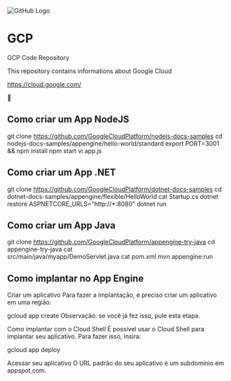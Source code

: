 ![GitHub Logo](https://www.gstatic.com/devrel-devsite/prod/v8ea8343deca3e735c5e491f22b0e2533427dcd1d0302777baea2667771626911/cloud/images/cloud-logo.svg)

# GCP
GCP Code Repository

This repository contains informations about Google Cloud

https://cloud.google.com/

:robot:

## Como criar um App NodeJS

git clone https://github.com/GoogleCloudPlatform/nodejs-docs-samples
cd nodejs-docs-samples/appengine/hello-world/standard
export PORT=3001 && npm install
npm start
vi app.js


## Como criar um App .NET

git clone https://github.com/GoogleCloudPlatform/dotnet-docs-samples
cd dotnet-docs-samples/appengine/flexible/HelloWorld
cat Startup.cs
dotnet restore
ASPNETCORE_URLS="http://*:8080" dotnet run


## Como criar um App Java
git clone https://github.com/GoogleCloudPlatform/appengine-try-java
cd appengine-try-java
cat \
    src/main/java/myapp/DemoServlet.java
cat pom.xml
mvn appengine:run

## Como implantar no App Engine

Criar um aplicativo
Para fazer a implantação, é preciso criar um aplicativo em uma região:

gcloud app create
Observação: se você já fez isso, pule esta etapa.

Como implantar com o Cloud Shell
É possível usar o Cloud Shell para implantar seu aplicativo. Para fazer isso, insira:

gcloud app deploy

Acessar seu aplicativo
O URL padrão do seu aplicativo é um subdomínio em appspot.com.
